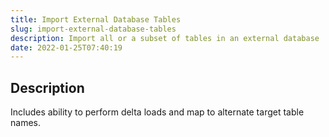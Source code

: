 ```yaml
---
title: Import External Database Tables
slug: import-external-database-tables
description: Import all or a subset of tables in an external database
date: 2022-01-25T07:40:19
---
```


## Description

Includes ability to perform delta loads and map to alternate target table names.
